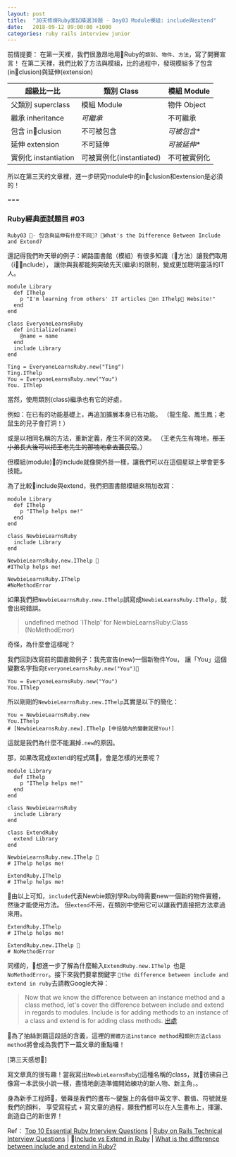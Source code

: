 ```yaml
---
layout: post
title:  "30天修煉Ruby面試精選30題 - Day03 Module模組: include與extend"
date:   2018-09-12 09:00:00 +1000
categories: ruby rails interview junior
---
```


前情提要：
在第一天裡，我們很激昂地用Ruby的`類別`、`物件`、`方法`，寫了開賽宣言！
在第二天裡，我們比較了方法與模組，比的過程中，發現模組多了包含(inclusion)與延伸(extension)

 | 超級比一比 | 類別 Class | 模組 Module 
------------- | ------------- | -------------
父類別 superclass  | 模組 Module  | 物件 Object 
繼承 inheritance  | *可繼承*  | 不可繼承 
包含 inclusion  | 不可被包含  | *可被包含** 
延伸 extension  | 不可延伸  | *可被延伸**
實例化 instantiation  | 可被實例化(instantiated)  | 不可被實例化 

所以在第三天的文章裡，進一步研究module中的inclusion和extension是必須的！

===
### Ruby經典面試題目 #03

` Ruby03 - 包含與延伸有什麼不同? What's the Difference Between Include and Extend? `

還記得我們昨天舉的例子：網路圖書館（模組）有很多知識（方法）讓我們取用（include），
讓你與我都能夠突破先天(繼承)的限制，變成更加聰明靈活的IT人。

```
module Library 
  def IThelp 
    p "I'm learning from others' IT articles on IThelp Website!"
  end
end

class EveryoneLearnsRuby
  def initialize(name)
    @name = name
  end
  include Library 
end

Ting = EveryoneLearnsRuby.new("Ting") 
Ting.IThelp  
You = EveryoneLearnsRuby.new("You")
You. IThlep
```

當然，使用類別(class)繼承也有它的好處，

例如：在已有的功能基礎上，再追加擴展本身已有功能。
（龍生龍、鳳生鳳；老鼠生的兒子會打洞！）

或是以相同名稱的方法，重新定義，產生不同的效果。
（王老先生有塊地，~~那王小弟長大後可以把王老先生的那塊地拿去蓋民宿~~。）


但模組(module)的include就像開外掛一樣，讓我們可以在這個星球上學會更多技能。

為了比較include與extend，我們把圖書館模組來稍加改寫：
```
module Library 
  def IThelp 
    p "IThelp helps me!"
  end
end

class NewbieLearnsRuby
  include Library 
end

NewbieLearnsRuby.new.IThelp 
#IThelp helps me!

NewbieLearnsRuby.IThelp
#NoMethodError
```
如果我們把`NewbieLearnsRuby.new.IThelp`誤寫成`NewbieLearnsRuby.IThelp`，就會出現錯誤。
> undefined method `IThelp' for NewbieLearnsRuby:Class (NoMethodError)

奇怪，為什麼會這樣呢？

我們回到改寫前的圖書館例子：我先宣告(new)一個新物件You，
讓「You」這個變數名字指向`EveryoneLearnsRuby.new("You")`

```
You = EveryoneLearnsRuby.new("You")
You.IThlep
```

所以剛剛的`NewbieLearnsRuby.new.IThelp`其實是以下的簡化：
```
You = NewbieLearnsRuby.new
You.IThelp
# [NewbieLearnsRuby.new].IThelp [中括號內的變數就是You!]
```
這就是我們為什麼不能漏掉`.new`的原因。

那，如果改寫成extend的程式碼，會是怎樣的光景呢？

```
module Library 
  def IThelp 
    p "IThelp helps me!"
  end
end

class NewbieLearnsRuby
  include Library 
end

class ExtendRuby
  extend Library
end

NewbieLearnsRuby.new.IThelp 
# IThelp helps me!

ExtendRuby.IThelp
# IThelp helps me!
```

由以上可知，`include`代表Newbie類別學Ruby時需要new一個新的物件實體，然後才能使用方法。
但`extend`不用，在類別中使用它可以讓我們直接把方法拿過來用。

```
ExtendRuby.IThelp
# IThelp helps me!

ExtendRuby.new.IThelp 
# NoMethodError
```

同樣的，想進一步了解為什麼輸入`ExtendRuby.new.IThelp `也是`NoMethodError`。接下來我們要拿關鍵字 `the difference between include and extend in ruby`去請教Google大神：

> Now that we know the difference between an instance method and a class method, let's cover the difference between include and extend in regards to modules. Include is for adding methods to an instance of a class and extend is for adding class methods. [出處](http://www.railstips.org/blog/archives/2009/05/15/include-vs-extend-in-ruby/)

為了抽絲剝繭這段話的含義，這裡的`實體方法instance method`和`類別方法class method`將會成為我們下一篇文章的重點囉！


[第三天感想]

寫文章真的很有趣！當我寫出`NewbieLearnsRuby`這種名稱的class，就彷彿自己像寫一本武俠小說一樣，盡情地創造準備開始練功的新人物、新主角，。

身為新手工程師，螢幕是我們的畫布～鍵盤上的各個中英文字、數值、符號就是我們的顏料，
享受寫程式 + 寫文章的過程，願我們都可以在人生畫布上，揮灑、創造自己的新世界！

Ref：
[Top 10 Essential Ruby Interview Questions](https://blog.bater.gq/ruby/2018/02/02/top-10-essential-ruby-interview-questions.html) |
[Ruby on Rails Technical Interview Questions](https://github.com/timurcatakli/ruby-on-rails-interview-questions-answers) |
[Include vs Extend in Ruby](http://www.railstips.org/blog/archives/2009/05/15/include-vs-extend-in-ruby/) |
[What is the difference between include and extend in Ruby?](https://stackoverflow.com/questions/156362/what-is-the-difference-between-include-and-extend-in-ruby)